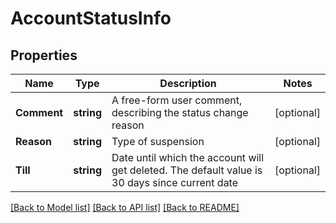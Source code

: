 # AccountStatusInfo

## Properties
Name | Type | Description | Notes
------------ | ------------- | ------------- | -------------
**Comment** | **string** | A free-form user comment, describing the status change reason | [optional] 
**Reason** | **string** | Type of suspension | [optional] 
**Till** | **string** | Date until which the account will get deleted. The default value is 30 days since current date | [optional] 

[[Back to Model list]](../README.md#documentation-for-models) [[Back to API list]](../README.md#documentation-for-api-endpoints) [[Back to README]](../README.md)


